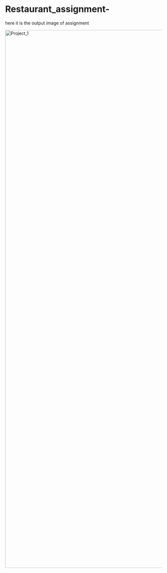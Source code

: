 # Restaurant_assignment-
here it is the output image of assignment

<img width="1726" alt="Project_1" src="https://github.com/ImShekhar17/Restaurant_assignment-/assets/118382443/b25ce91d-be07-480e-a847-9a336e74648c">

